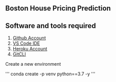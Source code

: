 ## Boston House Pricing Prediction

## Software and tools required

1. [Github Account](https://github.com/)
2. [VS Code IDE](https://code.visualstudio.com/)
3. [Heroku Account](https:heroku.com)
4. [GitCLI](https://git-scm.com/book/en/v2/)


Create a new environment

'''
conda create -p venv python==3.7 -y
'''